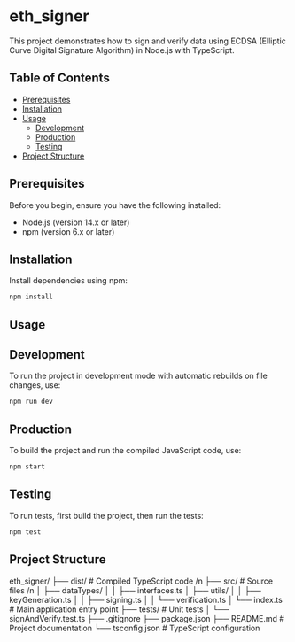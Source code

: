 # eth_signer

This project demonstrates how to sign and verify data using ECDSA (Elliptic Curve Digital Signature Algorithm) in Node.js with TypeScript.

## Table of Contents

- [Prerequisites](#prerequisites)
- [Installation](#installation)
- [Usage](#usage)
  - [Development](#development)
  - [Production](#production)
  - [Testing](#testing)
- [Project Structure](#project-structure)

## Prerequisites

Before you begin, ensure you have the following installed:

- Node.js (version 14.x or later)
- npm (version 6.x or later)

## Installation

Install dependencies using npm:

```bash
npm install
```

## Usage
## Development

To run the project in development mode with automatic rebuilds on file changes, use:
```bash
npm run dev
```

## Production

To build the project and run the compiled JavaScript code, use:

```bash
npm start
```

## Testing

To run tests, first build the project, then run the tests:

```bash
npm test
```

## Project Structure

eth_signer/
├── dist/              # Compiled TypeScript code /n
├── src/               # Source files /n
│   ├── dataTypes/
│   │   ├── interfaces.ts
│   ├── utils/
│   │   ├── keyGeneration.ts
│   │   ├── signing.ts
│   │   └── verification.ts
│   └── index.ts       # Main application entry point
├── tests/             # Unit tests
│   └── signAndVerify.test.ts
├── .gitignore
├── package.json
├── README.md          # Project documentation
└── tsconfig.json      # TypeScript configuration
 
